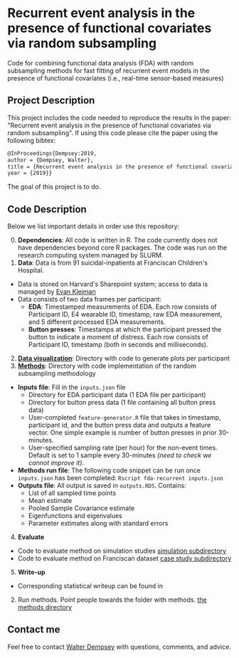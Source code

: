 # Recurrent event analysis in the presence of functional covariates via random subsampling  #
Code for combining functional data analysis (FDA) with random
subsampling methods for fast fitting of recurrent event models in the
presence of functional covariates (i.e., real-time sensor-based
measures)

## Project Description ##
This project includes the code needed to reproduce the results in the
paper: "Recurrent event analysis in the presence of functional
covariates via random subsampling". If using this code please cite the
paper using the following bibtex:

```tex
@InProceedings{Dempsey:2019,
author = {Dempsey, Walter},
title = {Recurrent event analysis in the presence of functional covariates via random subsampling},
year = {2019}}
```

The goal of this project is to do. 

## Code Description ##

Below we list important details in order use this repository:

0. **Dependencies**: All code is written in R. The code currently does
   not have dependencies beyond core R packages. The code was run on
   the research computing system managed by SLURM.
1. **Data**: Data is from 91 suicidal-inpatients at Franciscan
Children's Hospital. 
* Data is stored on Harvard's Sharepoint system; access to data is
managed by [Evan Kleiman](https://kleimanlab.org)
* Data consists of two data frames per participant:
  * **EDA**: Timestamped measurements of EDA. Each row consists of Participant ID,
    E4 wearable ID, timestamp, raw EDA measurement, and 5 different
    processed EDA measurements.
  * **Button presses**: Timestamps at which the participant pressed
    the button to indicate a moment of distress.  Each row consists of
    Participant ID, timestamp (both in seconds and milliseconds). 
2. **[Data visualization](/visualization)**: Directory with code to
generate plots per participant
3. **[Methods](/methods)**: Directory with code implementation of the
random subsampling methodology
* **Inputs file**: Fill in the `inputs.json` file
  * Directory for EDA participant data (1 EDA file per participant)
  * Directory for button press data (1 file containing all button press data)
  * User-completed `feature-generator.R` file that takes in timestamp,
    participant id, and the button press data and outputs a feature
    vector. One simple example is number of button presses in prior
    30-minutes.
  * User-specified sampling rate (per hour) for the non-event
  times. Default is set to 1 sample every 30-minutes *(need to check we
  cannot improve it)*.
* **Methods run file**: The following code snippet can be run once
`inputs.json` has been completed:
```Rscript fda-recurrent inputs.json```
* **Outputs file**: All output is saved in `outputs.RDS`. Contains:
  * List of all sampled time points
  * Mean estimate
  * Pooled Sample Covariance estimate
  * Eigenfunctions and eigenvalues
  * Parameter estimates along with standard errors
4. **Evaluate**
* Code to evaluate method on simulation studies [simulation subdirectory](/evaluation/simulationstudies)
* Code to evaluate method on Franciscan dataset [case study subdirectory](/evaluation/casestudy)
5. **Write-up**
* Corresponding statistical writeup can be found in
2. Run methods. Point people towards the folder with methods. [the methods directory](/methods)

## Contact me ##

Feel free to contact [Walter Dempsey](mailto:wdem@umich.edu) with
questions, comments, and advice.
